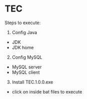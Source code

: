 # TEC

Steps to execute:
1. Config Java
  - JDK
  - JDK home

2. Config MySQL
  - MySQL server
  - MySQL client

3. Install TEC.1.0.0.exe
 - click on inside bat files to execute
